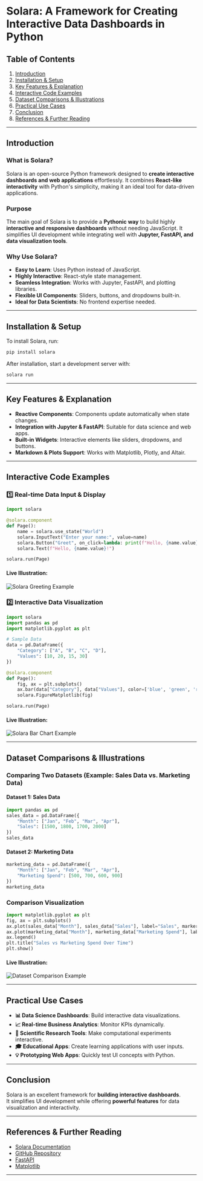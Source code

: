 # Solara: A Framework for Creating Interactive Data Dashboards in Python  

## Table of Contents  
1. [Introduction](#introduction)  
2. [Installation & Setup](#installation--setup)  
3. [Key Features & Explanation](#key-features--explanation)  
4. [Interactive Code Examples](#interactive-code-examples)  
5. [Dataset Comparisons & Illustrations](#dataset-comparisons--illustrations)  
6. [Practical Use Cases](#practical-use-cases)  
7. [Conclusion](#conclusion)  
8. [References & Further Reading](#references--further-reading)  

---

## Introduction  
### What is Solara?  
Solara is an open-source Python framework designed to **create interactive dashboards and web applications** effortlessly. It combines **React-like interactivity** with Python's simplicity, making it an ideal tool for data-driven applications.  

### Purpose  
The main goal of Solara is to provide a **Pythonic way** to build highly **interactive and responsive dashboards** without needing JavaScript. It simplifies UI development while integrating well with **Jupyter, FastAPI, and data visualization tools**.  

### Why Use Solara?  
- **Easy to Learn**: Uses Python instead of JavaScript.
- **Highly Interactive**: React-style state management.
- **Seamless Integration**: Works with Jupyter, FastAPI, and plotting libraries.
- **Flexible UI Components**: Sliders, buttons, and dropdowns built-in.
- **Ideal for Data Scientists**: No frontend expertise needed.  

---

## Installation & Setup  
To install Solara, run:  
```sh
pip install solara
```
After installation, start a development server with:  
```sh
solara run
```

---

## Key Features & Explanation  
- **Reactive Components**: Components update automatically when state changes.  
- **Integration with Jupyter & FastAPI**: Suitable for data science and web apps.  
- **Built-in Widgets**: Interactive elements like sliders, dropdowns, and buttons.  
- **Markdown & Plots Support**: Works with Matplotlib, Plotly, and Altair.  

---

## Interactive Code Examples  
### 1️⃣ Real-time Data Input & Display  
```python
import solara

@solara.component
def Page():
    name = solara.use_state("World")
    solara.InputText("Enter your name:", value=name)
    solara.Button("Greet", on_click=lambda: print(f"Hello, {name.value}!"))
    solara.Text(f"Hello, {name.value}!")

solara.run(Page)
```
#### **Live Illustration:**
![Solara Greeting Example](https://via.placeholder.com/600x400.png?text=Solara+Greeting+Demo)

### 2️⃣ Interactive Data Visualization 
```python
import solara
import pandas as pd
import matplotlib.pyplot as plt

# Sample Data
data = pd.DataFrame({
    "Category": ["A", "B", "C", "D"],
    "Values": [10, 20, 15, 30]
})

@solara.component
def Page():
    fig, ax = plt.subplots()
    ax.bar(data["Category"], data["Values"], color=['blue', 'green', 'red', 'purple'])
    solara.FigureMatplotlib(fig)

solara.run(Page)
```
#### **Live Illustration:**
![Solara Bar Chart Example](https://via.placeholder.com/600x400.png?text=Solara+Bar+Chart)

---

## Dataset Comparisons & Illustrations  
### **Comparing Two Datasets (Example: Sales Data vs. Marketing Data)**
#### **Dataset 1: Sales Data**
```python
import pandas as pd
sales_data = pd.DataFrame({
    "Month": ["Jan", "Feb", "Mar", "Apr"],
    "Sales": [1500, 1800, 1700, 2000]
})
sales_data
```
#### **Dataset 2: Marketing Data**
```python
marketing_data = pd.DataFrame({
    "Month": ["Jan", "Feb", "Mar", "Apr"],
    "Marketing Spend": [500, 700, 600, 900]
})
marketing_data
```

### **Comparison Visualization**
```python
import matplotlib.pyplot as plt
fig, ax = plt.subplots()
ax.plot(sales_data["Month"], sales_data["Sales"], label="Sales", marker="o")
ax.plot(marketing_data["Month"], marketing_data["Marketing Spend"], label="Marketing Spend", marker="s")
ax.legend()
plt.title("Sales vs Marketing Spend Over Time")
plt.show()
```
#### **Live Illustration:**
![Dataset Comparison Example](https://via.placeholder.com/600x400.png?text=Sales+vs+Marketing+Graph)

---

## Practical Use Cases  
- **📊 Data Science Dashboards**: Build interactive data visualizations.  
- **📈 Real-time Business Analytics**: Monitor KPIs dynamically.  
- **🧪 Scientific Research Tools**: Make computational experiments interactive.  
- **🎓 Educational Apps**: Create learning applications with user inputs.  
- **💡 Prototyping Web Apps**: Quickly test UI concepts with Python.  

---

## Conclusion  
Solara is an excellent framework for **building interactive dashboards**.  
It simplifies UI development while offering **powerful features** for data visualization and interactivity.

---

## References & Further Reading  
- [Solara Documentation](https://solara.dev)  
- [GitHub Repository](#)  
- [FastAPI](https://fastapi.tiangolo.com/)  
- [Matplotlib](https://matplotlib.org/)  

---
